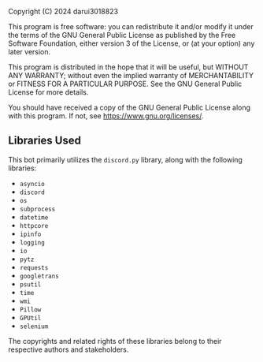 Copyright (C) 2024 darui3018823

This program is free software: you can redistribute it and/or modify
it under the terms of the GNU General Public License as published by
the Free Software Foundation, either version 3 of the License, or
(at your option) any later version.

This program is distributed in the hope that it will be useful,
but WITHOUT ANY WARRANTY; without even the implied warranty of
MERCHANTABILITY or FITNESS FOR A PARTICULAR PURPOSE. See the
GNU General Public License for more details.

You should have received a copy of the GNU General Public License
along with this program. If not, see <https://www.gnu.org/licenses/>.


## Libraries Used
This bot primarily utilizes the `discord.py` library, along with the following libraries:

- `asyncio`
- `discord`
- `os`
- `subprocess`
- `datetime`
- `httpcore`
- `ipinfo`
- `logging`
- `io`
- `pytz`
- `requests`
- `googletrans`
- `psutil`
- `time`
- `wmi`
- `Pillow`
- `GPUtil`
- `selenium`

The copyrights and related rights of these libraries belong to their respective authors and stakeholders.
